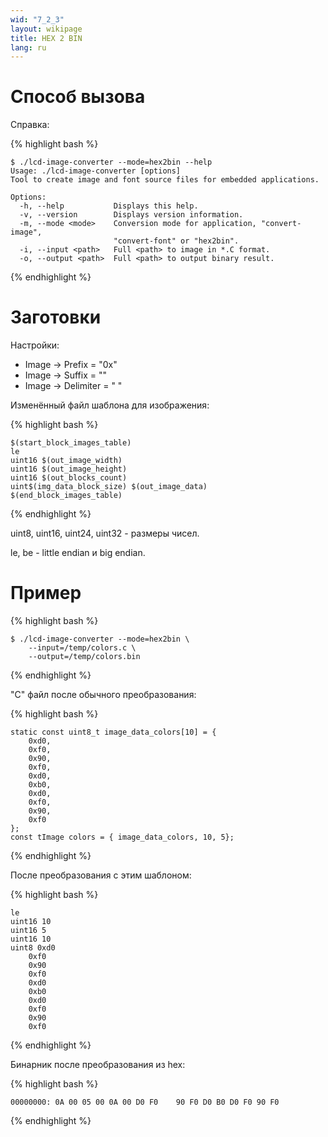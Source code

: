 ```yaml
---
wid: "7_2_3"
layout: wikipage
title: HEX 2 BIN 
lang: ru
---
```

# Способ вызова

Справка:

{% highlight bash %}
```
$ ./lcd-image-converter --mode=hex2bin --help
Usage: ./lcd-image-converter [options]
Tool to create image and font source files for embedded applications.

Options:
  -h, --help           Displays this help.
  -v, --version        Displays version information.
  -m, --mode <mode>    Conversion mode for application, "convert-image",
                       "convert-font" or "hex2bin".
  -i, --input <path>   Full <path> to image in *.C format.
  -o, --output <path>  Full <path> to output binary result.
```
{% endhighlight %}

# Заготовки

Настройки:

  *  Image -> Prefix = "0x"
  *  Image -> Suffix = ""
  *  Image -> Delimiter = " "

Изменённый файл шаблона для изображения:

{% highlight bash %}
```
$(start_block_images_table)
le
uint16 $(out_image_width)
uint16 $(out_image_height)
uint16 $(out_blocks_count)
uint$(img_data_block_size) $(out_image_data)
$(end_block_images_table)
```
{% endhighlight %}

uint8, uint16, uint24, uint32 - размеры чисел.

le, be - little endian и big endian.

# Пример

{% highlight bash %}
```
$ ./lcd-image-converter --mode=hex2bin \
    --input=/temp/colors.c \
    --output=/temp/colors.bin
```
{% endhighlight %}

"C" файл после обычного преобразования:

{% highlight bash %}
```
static const uint8_t image_data_colors[10] = {
    0xd0, 
    0xf0, 
    0x90, 
    0xf0, 
    0xd0, 
    0xb0, 
    0xd0, 
    0xf0, 
    0x90, 
    0xf0
};
const tImage colors = { image_data_colors, 10, 5};
```
{% endhighlight %}

После преобразования с этим шаблоном:

{% highlight bash %}
```
le
uint16 10
uint16 5
uint16 10
uint8 0xd0 
    0xf0 
    0x90 
    0xf0 
    0xd0 
    0xb0 
    0xd0 
    0xf0 
    0x90 
    0xf0
```
{% endhighlight %}

Бинарник после преобразования из hex:

{% highlight bash %}
```
00000000: 0A 00 05 00 0A 00 D0 F0    90 F0 D0 B0 D0 F0 90 F0
```
{% endhighlight %}